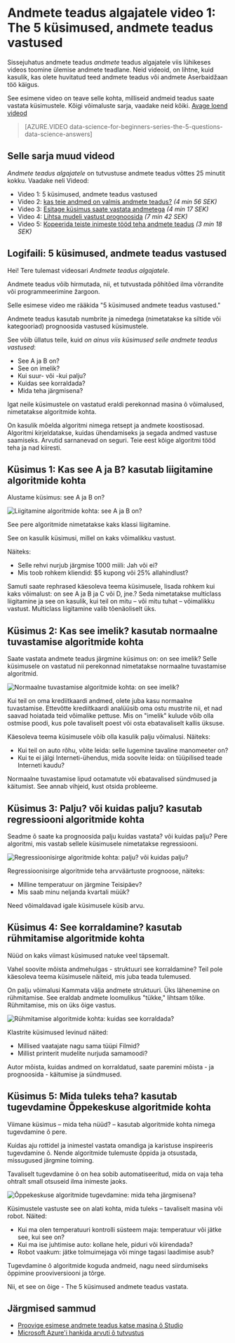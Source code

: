 <properties
   pageTitle="5 andmed teadus küsimused - andmete teadus algajatele | Microsoft Azure'i"
   description="Saada andmed teadus tutvustuse andmete teadus algajatele viis lühivideoid, mis algavad 5 küsimused andmete teadus vastused."
   keywords="andmete teadus, andmete teadus algajatele, andmete teadus tegemiseks algajatele, küsimused, andmete teadus küsimused, andmete teadus video tüübid"
   services="machine-learning"
   documentationCenter="na"
   authors="cjgronlund"
   manager="jhubbard"
   editor="cjgronlund"/>

<tags
   ms.service="machine-learning"
   ms.devlang="na"
   ms.topic="article"
   ms.tgt_pltfrm="na"
   ms.workload="na"
   ms.date="10/20/2016"
   ms.author="cgronlun;garye"/>

# <a name="data-science-for-beginners-video-1-the-5-questions-data-science-answers"></a>Andmete teadus algajatele video 1: The 5 küsimused, andmete teadus vastused

Sissejuhatus andmete teadus *andmete* teadus algajatele viis lühikeses videos toomine ülemise andmete teadlane. Neid videoid, on lihtne, kuid kasulik, kas olete huvitatud teed andmete teadus või andmete Aserbaidžaan töö käigus.

See esimene video on teave selle kohta, milliseid andmeid teadus saate vastata küsimustele. Kõigi võimaluste sarja, vaadake neid kõiki. [Avage loend videod](#other-videos-in-this-series)

> [AZURE.VIDEO data-science-for-beginners-series-the-5-questions-data-science-answers]

## <a name="other-videos-in-this-series"></a>Selle sarja muud videod

*Andmete teadus algajatele* on tutvustuse andmete teadus võttes 25 minutit kokku. Vaadake neli Videod:

  * Video 1: 5 küsimused, andmete teadus vastused
  * Video 2: [kas teie andmed on valmis andmete teadus?](machine-learning-data-science-for-beginners-is-your-data-ready-for-data-science.md) *(4 min 56 SEK)*
  * Video 3: [Esitage küsimus saate vastata andmetega](machine-learning-data-science-for-beginners-ask-a-question-you-can-answer-with-data.md) *(4 min 17 SEK)*
  * Video 4: [Lihtsa mudeli vastust prognoosida](machine-learning-data-science-for-beginners-predict-an-answer-with-a-simple-model.md) *(7 min 42 SEK)*
  * Video 5: [Kopeerida teiste inimeste tööd teha andmete teadus](machine-learning-data-science-for-beginners-copy-other-peoples-work-to-do-data-science.md) *(3 min 18 SEK)*

## <a name="transcript-the-5-questions-data-science-answers"></a>Logifaili: 5 küsimused, andmete teadus vastused

Hei! Tere tulemast videosari *Andmete teadus algajatele*.

Andmete teadus võib hirmutada, nii, et tutvustada põhitõed ilma võrrandite või programmeerimine žargoon.

Selle esimese video me rääkida "5 küsimused andmete teadus vastused."

Andmete teadus kasutab numbrite ja nimedega (nimetatakse ka siltide või kategooriad) prognoosida vastused küsimustele.

See võib üllatus teile, kuid *on ainus viis küsimused selle andmete teadus vastused*:

  * See A ja B on?
  * See on imelik?
  * Kui suur- või -kui palju?
  * Kuidas see korraldada?
  * Mida teha järgmisena?

  Igat neile küsimustele on vastatud eraldi perekonnad masina õ võimalused, nimetatakse algoritmide kohta.


On kasulik mõelda algoritmi nimega retsept ja andmete koostisosad. Algoritmi kirjeldatakse, kuidas ühendamiseks ja segada andmed vastuse saamiseks. Arvutid sarnanevad on seguri. Teie eest kõige algoritmi tööd teha ja nad kiiresti.

## <a name="question-1-is-this-a-or-b-uses-classification-algorithms"></a>Küsimus 1: Kas see A ja B? kasutab liigitamine algoritmide kohta

Alustame küsimus: see A ja B on?

![Liigitamine algoritmide kohta: see A ja B on?](./media/machine-learning-data-science-for-beginners-the-5-questions-data-science-answers/machine-learning-data-science-classification-algorithms.png)

See pere algoritmide nimetatakse kaks klassi liigitamine.

See on kasulik küsimusi, millel on kaks võimalikku vastust.

Näiteks:

  * Selle rehvi nurjub järgmise 1000 miili: Jah või ei?
  * Mis toob rohkem kliendid: $5 kupong või 25% allahindlust?

Samuti saate rephrased käesoleva teema küsimusele, lisada rohkem kui kaks võimalust: on see A ja B ja C või D, jne.?  Seda nimetatakse multiclass liigitamine ja see on kasulik, kui teil on mitu – või mitu tuhat – võimalikku vastust. Multiclass liigitamine valib tõenäoliselt üks.

## <a name="question-2-is-this-weird-uses-anomaly-detection-algorithms"></a>Küsimus 2: Kas see imelik? kasutab normaalne tuvastamise algoritmide kohta

Saate vastata andmete teadus järgmine küsimus on: on see imelik? Selle küsimusele on vastatud nii perekonnad nimetatakse normaalne tuvastamise algoritmid.

![Normaalne tuvastamise algoritmide kohta: on see imelik?](./media/machine-learning-data-science-for-beginners-the-5-questions-data-science-answers/machine-learning-data-science-anomaly-detection-algorithms.png)


Kui teil on oma krediitkaardi andmed, olete juba kasu normaalne tuvastamise. Ettevõtte krediitkaardi analüüsib oma ostu mustrite nii, et nad saavad hoiatada teid võimalike pettuse. Mis on "imelik" kulude võib olla ostmise poodi, kus pole tavaliselt poest või osta ebatavaliselt kallis üksuse.

Käesoleva teema küsimusele võib olla kasulik palju võimalusi. Näiteks:

  * Kui teil on auto rõhu, võite leida: selle lugemine tavaline manomeeter on?
  * Kui te ei jälgi Interneti-ühendus, mida soovite leida: on tüüpilised teade Interneti kaudu?

Normaalne tuvastamise lipud ootamatute või ebatavalised sündmused ja käitumist. See annab vihjeid, kust otsida probleeme.



## <a name="question-3-how-much-or-how-many-uses-regression-algorithms"></a>Küsimus 3: Palju? või kuidas palju? kasutab regressiooni algoritmide kohta

Seadme õ saate ka prognoosida palju kuidas vastata? või kuidas palju? Pere algoritmi, mis vastab sellele küsimusele nimetatakse regressiooni.

![Regressioonisirge algoritmide kohta: palju? või kuidas palju?](./media/machine-learning-data-science-for-beginners-the-5-questions-data-science-answers/machine-learning-data-science-regression-algorithms.png)


Regressioonisirge algoritmide teha arvväärtuste prognoose, näiteks:

  * Milline temperatuur on järgmine Teisipäev?  
  * Mis saab minu neljanda kvartali müük?

Need võimaldavad igale küsimusele küsib arvu.

## <a name="question-4-how-is-this-organized-uses-clustering-algorithms"></a>Küsimus 4: See korraldamine? kasutab rühmitamise algoritmide kohta

Nüüd on kaks viimast küsimused natuke veel täpsemalt.

Vahel soovite mõista andmehulgas - struktuuri see korraldamine? Teil pole käesoleva teema küsimusele näiteid, mis juba teada tulemused.

On palju võimalusi Kammata välja andmete struktuuri. Üks lähenemine on rühmitamise. See eraldab andmete loomulikus "tükke," lihtsam tõlke. Rühmitamise, mis on üks õige vastus.

![Rühmitamise algoritmide kohta: kuidas see korraldada?](./media/machine-learning-data-science-for-beginners-the-5-questions-data-science-answers/machine-learning-data-science-clustering-algorithms.png)

Klastrite küsimused levinud näited:

  * Millised vaatajate nagu sama tüüpi Filmid?
  * Millist printerit mudelite nurjuda samamoodi?

Autor mõista, kuidas andmed on korraldatud, saate paremini mõista - ja prognoosida - käitumise ja sündmused.  

## <a name="question-5-what-should-i-do-now-uses-reinforcement-learning-algorithms"></a>Küsimus 5: Mida tuleks teha? kasutab tugevdamine Õppekeskuse algoritmide kohta

Viimane küsimus – mida teha nüüd? – kasutab algoritmide kohta nimega tugevdamine õ pere.

Kuidas aju rottidel ja inimestel vastata omandiga ja karistuse inspireeris tugevdamine õ. Nende algoritmide tulemuste õppida ja otsustada, missugused järgmine toiming.

Tavaliselt tugevdamine õ on hea sobib automatiseeritud, mida on vaja teha ohtralt small otsuseid ilma inimeste jaoks.

![Õppekeskuse algoritmide tugevdamine: mida teha järgmisena?](./media/machine-learning-data-science-for-beginners-the-5-questions-data-science-answers/machine-learning-data-science-reinforcement-learning-algorithms.png)

Küsimustele vastuste see on alati kohta, mida tuleks – tavaliselt masina või robot. Näited:

  * Kui ma olen temperatuuri kontrolli süsteem maja: temperatuur või jätke see, kui see on?  
  * Kui ma ise juhtimise auto: kollane hele, piduri või kiirendada?  
  * Robot vaakum: jätke tolmuimejaga või minge tagasi laadimise asub?

Tugevdamine õ algoritmide koguda andmeid, nagu need siirdumiseks õppimine prooviversiooni ja tõrge.

Nii, et see on õige - The 5 küsimused andmete teadus vastata.



## <a name="next-steps"></a>Järgmised sammud

  * [Proovige esimese andmete teadus katse masina õ Studio](machine-learning-create-experiment.md)
  * [Microsoft Azure'i hankida arvuti õ tutvustus](machine-learning-what-is-machine-learning.md)
